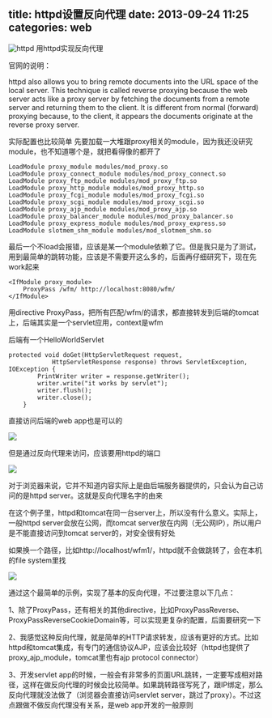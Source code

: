title: httpd设置反向代理
date: 2013-09-24 11:25
categories: web 
---
![httpd](http://pic.kyfxbl.com/httpd.jpg)
用httpd实现反向代理 
<!--more-->

官网的说明： 

httpd also allows you to bring remote documents into the URL space of the local server. This technique is called reverse proxying because the web server acts like a proxy server by fetching the documents from a remote server and returning them to the client. It is different from normal (forward) proxying because, to the client, it appears the documents originate at the reverse proxy server. 

实际配置也比较简单 先要加载一大堆跟proxy相关的module，因为我还没研究module，也不知道哪个是，就把看得像的都开了

```
LoadModule proxy_module modules/mod_proxy.so
LoadModule proxy_connect_module modules/mod_proxy_connect.so
LoadModule proxy_ftp_module modules/mod_proxy_ftp.so
LoadModule proxy_http_module modules/mod_proxy_http.so
LoadModule proxy_fcgi_module modules/mod_proxy_fcgi.so
LoadModule proxy_scgi_module modules/mod_proxy_scgi.so
LoadModule proxy_ajp_module modules/mod_proxy_ajp.so
LoadModule proxy_balancer_module modules/mod_proxy_balancer.so
LoadModule proxy_express_module modules/mod_proxy_express.so
LoadModule slotmem_shm_module modules/mod_slotmem_shm.so
```

最后一个不load会报错，应该是某一个module依赖了它。但是我只是为了测试，用到最简单的跳转功能，应该是不需要开这么多的，后面再仔细研究下，现在先work起来

```
<IfModule proxy_module>
    ProxyPass /wfm/ http://localhost:8080/wfm/
</IfModule>
```

用directive ProxyPass，把所有匹配/wfm/的请求，都直接转发到后端的tomcat上，后端其实是一个servlet应用，context是wfm 

后端有一个HelloWorldServlet

```
protected void doGet(HttpServletRequest request,
			HttpServletResponse response) throws ServletException, IOException {
		PrintWriter writer = response.getWriter();
		writer.write("it works by servlet");
		writer.flush();
		writer.close();
	}
```
直接访问后端的web app也是可以的 

![](http://dl2.iteye.com/upload/attachment/0086/6504/37cb4a6b-e469-3b59-8511-df28d5ccfa72.png)

但是通过反向代理来访问，应该要用httpd的端口 

![](http://dl2.iteye.com/upload/attachment/0086/6506/b0c74df6-af1e-3e38-a84d-2ebcc6357cb7.png)

对于浏览器来说，它并不知道内容实际上是由后端服务器提供的，只会认为自己访问的是httpd server。这就是反向代理名字的由来 

在这个例子里，httpd和tomcat在同一台server上，所以没有什么意义。实际上，一般httpd server会放在公网，而tomcat server放在内网（无公网IP），所以用户是不能直接访问到tomcat server的，对安全很有好处 

如果换一个路径，比如http://localhost/wfm1/，httpd就不会做跳转了，会在本机的file system里找 

![](http://dl2.iteye.com/upload/attachment/0086/6508/3f652df0-4437-3865-b4cb-8a99c397a2b1.png)

通过这个最简单的示例，实现了基本的反向代理，不过要注意以下几点： 

1、除了ProxyPass，还有相关的其他directive，比如ProxyPassReverse、ProxyPassReverseCookieDomain等，可以实现更复杂的配置，后面要研究一下 

2、我感觉这种反向代理，就是简单的HTTP请求转发，应该有更好的方式。比如httpd和tomcat集成，有专门的通信协议AJP，应该会比较好（httpd也提供了proxy_ajp_module，tomcat里也有ajp protocol connector） 

3、开发servlet app的时候，一般会有非常多的页面URL跳转，一定要写成相对路径，这样在做反向代理的时候会比较简单。如果跳转路径写死了，跟IP绑定，那么反向代理就没法做了（浏览器会直接访问servlet server，跳过了proxy）。不过这点跟做不做反向代理没有关系，是web app开发的一般原则